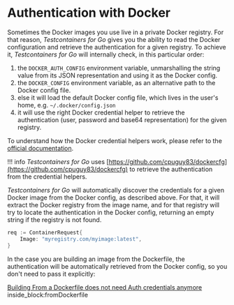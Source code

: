# Authentication with Docker

Sometimes the Docker images you use live in a private Docker registry. For that reason, _Testcontainers for Go_ gives you the ability to read the Docker configuration
and retrieve the authentication for a given registry. To achieve it, _Testcontainers for Go_ will internally check, in this particular order:
	
1. the `DOCKER_AUTH_CONFIG` environment variable, unmarshalling the string value from its JSON representation and using it as the Docker config.
2. the `DOCKER_CONFIG` environment variable, as an alternative path to the Docker config file.
3. else it will load the default Docker config file, which lives in the user's home, e.g. `~/.docker/config.json`
4. it will use the right Docker credential helper to retrieve the authentication (user, password and base64 representation) for the given registry.

To understand how the Docker credential helpers work, please refer to the [official documentation](https://docs.docker.com/engine/reference/commandline/login/#credential-helpers).

!!! info
	_Testcontainers for Go_ uses [https://github.com/cpuguy83/dockercfg](https://github.com/cpuguy83/dockercfg) to retrieve the authentication from the credential helpers.

_Testcontainers for Go_ will automatically discover the credentials for a given Docker image from the Docker config, as described above. For that, it will extract the Docker registry from the image name, and for that registry will try to locate the authentication in the Docker config, returning an empty string if the registry is not found.

```go
req := ContainerRequest{
	Image: "myregistry.com/myimage:latest",
}
```

In the case you are building an image from the Dockerfile, the authentication will be automatically retrieved from the Docker config, so you don't need to pass it explicitly:

<!--codeinclude-->
[Building From a Dockerfile does not need Auth credentials anymore](../../docker_test.go) inside_block:fromDockerfile
<!--/codeinclude-->

